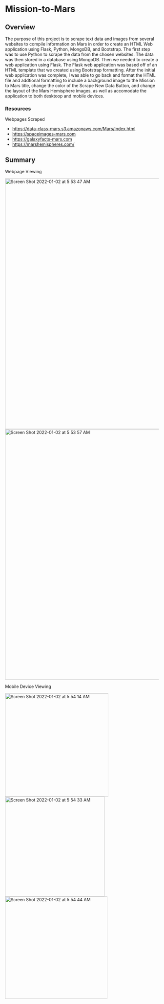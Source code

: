 # Mission-to-Mars

## Overview 

The purpose of this project is to scrape text data and images from several websites to compile information on Mars in order to create an HTML Web application using Flask, Python, MongoDB, and Bootstrap. The first step was to use Python to scrape the data from the chosen websites. The data was then stored in a database using MongoDB. Then we needed to create a web application using Flask. The Flask web application was based off of an HTML template that we created using Bootstrap formatting. After the initial web application was complete, I was able to go back and format the HTML file and addtional formatting to include a background image to the Mission to Mars title, change the color of the Scrape New Data Button, and change the layout of the Mars Hemisphere images, as well as accomodate the application to both desktoop and mobile devices. 

### Resources
Webpages Scraped
- https://data-class-mars.s3.amazonaws.com/Mars/index.html
- https://spaceimages-mars.com
- https://galaxyfacts-mars.com
- https://marshemispheres.com/

## Summary 

Webpage Viewing

<img width="820" alt="Screen Shot 2022-01-02 at 5 53 47 AM" src="https://user-images.githubusercontent.com/92831268/147878568-2b8af12a-981d-4d37-b76e-14bdd1d6b3b2.png">

<img width="819" alt="Screen Shot 2022-01-02 at 5 53 57 AM" src="https://user-images.githubusercontent.com/92831268/147878570-82657323-4202-4272-b0b6-6bd11a22b82e.png">


Mobile Device Viewing 

<img width="338" alt="Screen Shot 2022-01-02 at 5 54 14 AM" src="https://user-images.githubusercontent.com/92831268/147878577-3e810db8-f4d7-40f5-ae9c-823194d1f41f.png">

<img width="326" alt="Screen Shot 2022-01-02 at 5 54 33 AM" src="https://user-images.githubusercontent.com/92831268/147878584-df9a408a-cbf3-4b9c-9126-2fd822fd8c29.png">

<img width="335" alt="Screen Shot 2022-01-02 at 5 54 44 AM" src="https://user-images.githubusercontent.com/92831268/147878592-19ff191e-8339-40b0-94f8-58e55c2b75d5.png">



